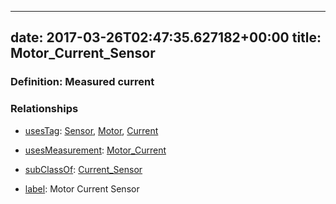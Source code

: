 
---
date: 2017-03-26T02:47:35.627182+00:00
title: Motor_Current_Sensor
---
### Definition: Measured current

### Relationships

* [usesTag](https://brickschema.org/schema/1.0/BrickFrame#usesTag): [Sensor](https://brickschema.org/schema/1.0/BrickTag#Sensor), [Motor](https://brickschema.org/schema/1.0/BrickTag#Motor), [Current](https://brickschema.org/schema/1.0/BrickTag#Current)

* [usesMeasurement](https://brickschema.org/schema/1.0/BrickFrame#usesMeasurement): [Motor_Current](https://brickschema.org/schema/1.0/Brick#Motor_Current)

* [subClassOf](http://www.w3.org/2000/01/rdf-schema#subClassOf): [Current_Sensor](https://brickschema.org/schema/1.0/Brick#Current_Sensor)

* [label](http://www.w3.org/2000/01/rdf-schema#label): Motor Current Sensor
